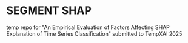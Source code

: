 # SEGMENT SHAP
temp repo for "An Empirical Evaluation of Factors Affecting SHAP Explanation of Time Series Classification" submitted to TempXAI 2025

